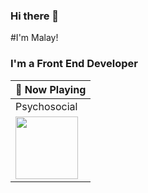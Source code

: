### Hi there 👋

#I'm Malay!

### I'm a Front End Developer


| 🎵 Now Playing                                                                                                                    |
| ------------------------------------------------------------------------------------------------------------------------------ |
|Psychosocial|
| <a href="https://open.spotify.com/track/58rBL4blzRoBydSFCQF2YS?si=15171d6e2b194688"><img src="https://i.scdn.co/image/ab67616d0000b273457163bec7e8e4decf8c6375" width="100" height="100"></a> |
